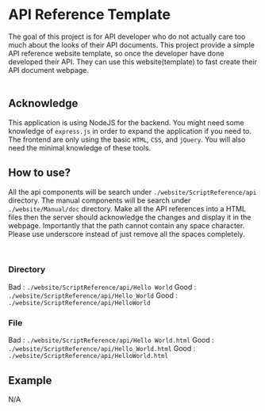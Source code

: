 # API Reference Template #

The goal of this project is for API developer who do not actually 
care too much about the looks of their API documents. This project 
provide a simple API reference website template, so once the developer 
have done developed their API. They can use this website(template) to 
fast create their API document webpage. <br/><br/>


## Acknowledge ##
This application is using NodeJS for the backend. You might need 
some knowledge of `express.js` in order to expand the application 
if you need to. The frontend are only using the basic `HTML`, `CSS`, 
and `jQuery`. You will also need the minimal knowledge of these tools.


## How to use? ##
All the api components will be search under `./website/ScriptReference/api` 
directory. The manual components will be search under `./website/Manual/doc` 
directory. Make all the API references into a HTML files then the server 
should acknowledge the changes and display it in the webpage. Importantly 
that the path cannot contain any space character. Please use underscore 
instead of just remove all the spaces completely.

<br/>

### Directory ###
Bad : `./website/ScriptReference/api/Hello World`
Good : `./website/ScriptReference/api/Hello_World`
Good : `./website/ScriptReference/api/HelloWorld`

### File ###
Bad : `./website/ScriptReference/api/Hello World.html`
Good : `./website/ScriptReference/api/Hello_World.html`
Good : `./website/ScriptReference/api/HelloWorld.html`

## Example ##
N/A
